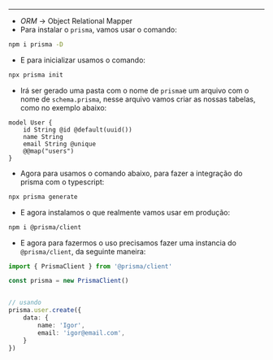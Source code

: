 ___
- *ORM* -> Object Relational Mapper
- Para instalar o `prisma`, vamos usar o comando:
```zsh
npm i prisma -D
```
- E para inicializar usamos o comando:
```zsh
npx prisma init
```
- Irá ser gerado uma pasta com o nome de `prisma`e um arquivo com o nome de `schema.prisma`, nesse arquivo vamos criar as nossas tabelas, como no exemplo abaixo:
```prisma
model User {
	id String @id @default(uuid())
	name String
	email String @unique
	@@map("users")
}
```
- Agora para usamos o comando abaixo, para fazer a integração do prisma com o typescript:
```zsh
npx prisma generate
```
- E agora instalamos o que realmente vamos usar em produção:
```zsh
npm i @prisma/client
```
- E agora para fazermos o uso precisamos fazer uma instancia do `@prisma/client`, da seguinte maneira:
```ts
import { PrismaClient } from '@prisma/client'

const prisma = new PrismaClient()


// usando
prisma.user.create({
	data: {
		name: 'Igor',
		email: 'igor@email.com',
	}
})
```